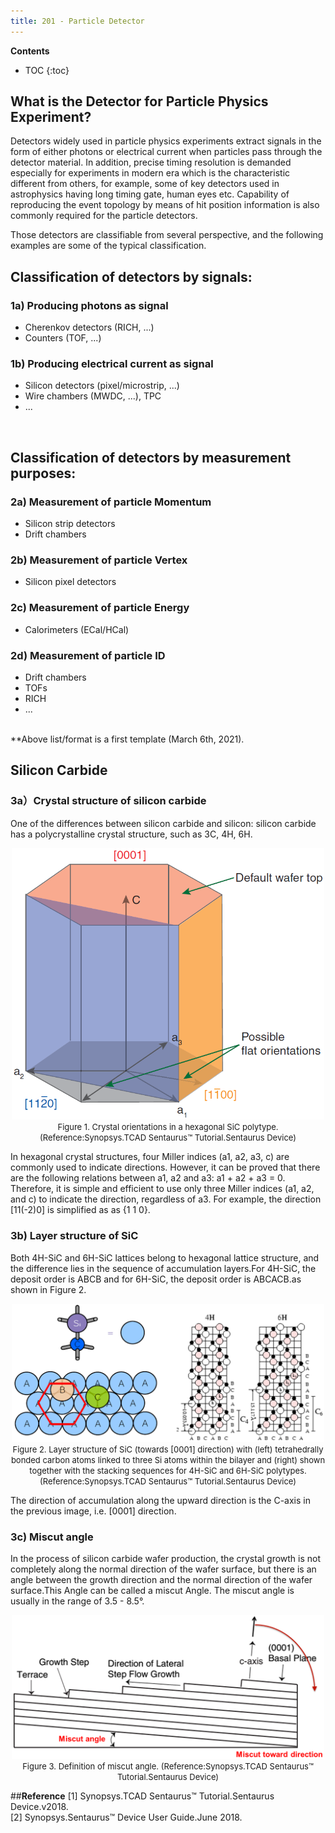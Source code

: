 ```yaml
---
title: 201 - Particle Detector  
---
```


**Contents**
* TOC
{:toc}

## What is the Detector for Particle Physics Experiment?
Detectors widely used in particle physics experiments extract signals in the
form of either photons or electrical current when particles pass through the detector material.
In addition, precise timing resolution is demanded especially for experiments in modern era
which is the characteristic different from others, for example,  some of key detectors
used in astrophysics having long timing gate, human eyes etc.
Capability of reproducing the event topology by means of hit position information
is also commonly required for the particle detectors.   <br>

Those detectors are classifiable from several perspective, and the following examples are some of the typical classification. <br>


## Classification of detectors by signals:          
### 1a) Producing photons as signal
  - Cherenkov detectors (RICH, ...)            
  - Counters (TOF, ...)   

### 1b) Producing electrical current as signal   
  - Silicon detectors (pixel/microstrip, ...)                   
  - Wire chambers (MWDC, ...), TPC
  - ...

<br>  

## Classification of detectors by measurement purposes:   
### 2a) Measurement of particle Momentum  
  - Silicon strip detectors
  - Drift chambers  

### 2b) Measurement of particle Vertex    
  - Silicon pixel detectors

### 2c) Measurement of particle Energy    
  - Calorimeters (ECal/HCal)

### 2d) Measurement of particle ID          
  - Drift chambers
  - TOFs
  - RICH
  - ...


<br>
**Above list/format is a first template (March 6th, 2021).   <br>



## Silicon Carbide
### 3a）Crystal structure of silicon carbide
One of the differences between silicon carbide and silicon: silicon carbide has a polycrystalline crystal structure, such as 3C, 4H, 6H.

<center>
<img src="/images/sic_hexagonal.png" width="500"/>
</center>

<center>
<font size=2 >
Figure 1. Crystal orientations in a hexagonal SiC polytype.(Reference:Synopsys.TCAD Sentaurus™ Tutorial.Sentaurus Device)
</font>
</center>

In hexagonal crystal structures, four Miller indices (a1, a2, a3, c) are commonly used to indicate directions.
However, it can be proved that there are the following relations between a1, a2 and a3: a1 + a2 + a3 = 0.
Therefore, it is simple and efficient to use only three Miller indices (a1, a2, and c) to indicate the direction, regardless of a3.
For example, the direction [11(-2)0] is simplified as as {1 1 0}.  <br>

### 3b) Layer structure of SiC
Both 4H-SiC and 6H-SiC lattices belong to hexagonal lattice structure, and the difference lies in the sequence of accumulation layers.For 4H-SiC, the deposit order is ABCB and for 6H-SiC, the deposit order is ABCACB.as shown in Figure 2.

<center>
<img src="/images/sd_sic_polytypes.png" width="500"/>
</center>

<center>
<font size=2 >
Figure 2. Layer structure of SiC (towards [0001] direction) with (left) tetrahedrally bonded carbon 
  atoms linked to three Si atoms within the bilayer and (right) shown together with the stacking sequences for 4H-SiC and 6H-SiC polytypes.(Reference:Synopsys.TCAD Sentaurus™ Tutorial.Sentaurus Device)
</font>
</center>

The direction of accumulation along the upward direction is the C-axis in the previous image, i.e. [0001] direction.

### 3c) Miscut angle
In the process of silicon carbide wafer production, the crystal growth is not completely along the normal direction of the wafer surface,
but there is an angle between the growth direction and the normal direction of the wafer surface.This Angle can be called a miscut Angle.
The miscut angle is usually in the range of 3.5 - 8.5°.

<center>
<img src="/images/sp_sic_miscut.png" width="500"/>
</center>

<center>
<font size=2 >
Figure 3. Definition of miscut angle.
  (Reference:Synopsys.TCAD Sentaurus™ Tutorial.Sentaurus Device)
</font>
</center>


##**Reference**
[1] Synopsys.TCAD Sentaurus™ Tutorial.Sentaurus Device.v2018. <br>
[2] Synopsys.Sentaurus™ Device User Guide.June 2018.
